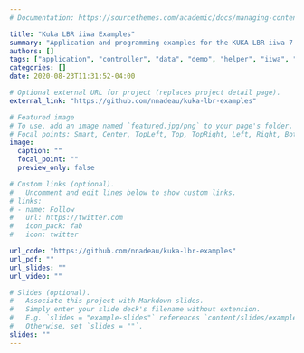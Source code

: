 ```yaml
---
# Documentation: https://sourcethemes.com/academic/docs/managing-content/

title: "Kuka LBR iiwa Examples"
summary: "Application and programming examples for the KUKA LBR iiwa 7 R800"
authors: []
tags: ["application", "controller", "data", "demo", "helper", "iiwa", "impedance", "kuka", "lbr", "", "", "java", "robot", "youtube", "robotics","robot"]
categories: []
date: 2020-08-23T11:31:52-04:00

# Optional external URL for project (replaces project detail page).
external_link: "https://github.com/nnadeau/kuka-lbr-examples"

# Featured image
# To use, add an image named `featured.jpg/png` to your page's folder.
# Focal points: Smart, Center, TopLeft, Top, TopRight, Left, Right, BottomLeft, Bottom, BottomRight.
image:
  caption: ""
  focal_point: ""
  preview_only: false

# Custom links (optional).
#   Uncomment and edit lines below to show custom links.
# links:
# - name: Follow
#   url: https://twitter.com
#   icon_pack: fab
#   icon: twitter

url_code: "https://github.com/nnadeau/kuka-lbr-examples"
url_pdf: ""
url_slides: ""
url_video: ""

# Slides (optional).
#   Associate this project with Markdown slides.
#   Simply enter your slide deck's filename without extension.
#   E.g. `slides = "example-slides"` references `content/slides/example-slides.md`.
#   Otherwise, set `slides = ""`.
slides: ""
---
```

